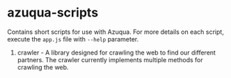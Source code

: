 # azuqua-scripts
Contains short scripts for use with Azuqua. For more details on each script, execute the `app.js` file with `--help` parameter.

1. crawler - A library designed for crawling the web to find our different partners. The crawler currently implements multiple methods for crawling the web.
